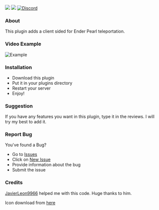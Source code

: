 [![](https://poggit.pmmp.io/shield.state/SmoothEnderPearl)](https://poggit.pmmp.io/p/ServerTools)
[![](https://poggit.pmmp.io/shield.dl.total/SmoothEnderPearl)](https://poggit.pmmp.io/p/ServerTools)
[![Discord](https://img.shields.io/discord/620519017148579841.svg?label=&logo=discord&logoColor=ffffff&color=7389D8&labelColor=6A7EC2)](https://discord.gg/AJsbBDbPvz)

### About
This plugin adds a client sided for Ender Pearl teleportation.

### Video Example
![Example](https://github.com/NightDevil9440/SmoothEnderPearl/blob/main/meta/example.gif)

### Installation
- Download this plugin
- Put it in your plugins directory
- Restart your server
- Enjoy!

### Suggestion
If you have any features you want in this plugin, type it in the reviews. I will try my best to add it.

### Report Bug
You've found a Bug?
- Go to [Issues](https://github.com/NightDevil9440/SmoothEnderPearl/issues)
- Click on [New Issue](https://github.com/NightDevil9440/SmoothEnderPearl/issues/new/choose)
- Provide information about the bug
- Submit the issue

### Credits
[JavierLeon9966](https://github.com/JavierLeon9966) helped me with this code. Huge thanks to him.

Icon download from [here](https://www.reddit.com/r/Minecraft/comments/euztmf/i_made_the_ender_pearl_look_realisticish)
